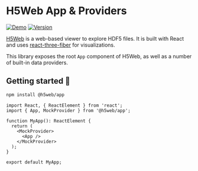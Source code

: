 # H5Web App & Providers

[![Demo](https://img.shields.io/website?down_message=offline&label=demo&up_message=online&url=https%3A%2F%2Fh5web-docs.panosc.eu%2F)](https://h5web.panosc.eu/)
[![Version](https://img.shields.io/npm/v/@h5web/app)](https://www.npmjs.com/package/@h5web/app)

[H5Web](https://github.com/silx-kit/h5web) is a web-based viewer to explore HDF5 files. It is built with React and uses
[react-three-fiber](https://github.com/react-spring/react-three-fiber) for visualizations.

This library exposes the root `App` component of H5Web, as well as a number of built-in data providers.

## Getting started 🚀

```bash
npm install @h5web/app
```

```tsx
import React, { ReactElement } from 'react';
import { App, MockProvider } from '@h5web/app';

function MyApp(): ReactElement {
  return (
    <MockProvider>
      <App />
    </MockProvider>
  );
}

export default MyApp;
```
